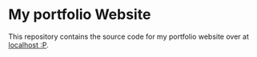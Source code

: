 # My portfolio Website

This repository contains the source code for my portfolio website over at [localhost :P](http://localhost:3000/).
 
